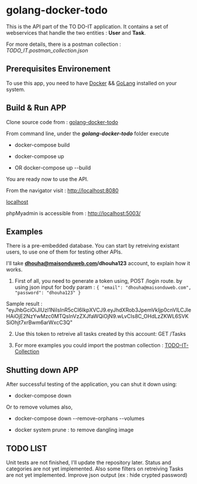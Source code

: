 # golang-docker-todo

This is the API part of the TO DO-IT application.
It contains a set of webservices that handle the two entities : **User** and **Task**.

For more details, there is a postman collection : _TODO_IT.postman_collection.json_

## Prerequisites Environement

To use this app, you need to have
    [Docker](https://docs.docker.com/get-docker/)
    &&
    [GoLang](https://go.dev/doc/install)
installed on your system.

## Build & Run APP

Clone source code from : [golang-docker-todo](https://github.com/dhouhaR/golang-docker-todo.git)

From command line, under the _**golang-docker-todo**_ folder execute

* docker-compose build
* docker-compose up

* OR docker-compose up --build

You are ready now to use the API.

From the navigator visit  : <http://localhost:8080>

[localhost](localhost_8080.png)

phpMyadmin is accessible from : <http://localhost:5003/>

## Examples

There is a pre-embedded database.
You can start by retreiving existant users, to use one of them for testing other APIs.

I'll take **dhouha@maisonduweb.com/dhouha123** account, to explain how it works.

1. First of all, you need to generate a token using, POST /login route.
by using json input for body param :
``{
    "email": "dhouha@maisonduweb.com",
    "password": "dhouha123"
}``

Sample result : "eyJhbGciOiJIUzI1NiIsInR5cCI6IkpXVCJ9.eyJhdXRob3JpemVkIjp0cnVlLCJleHAiOjE2NzYwMzc0MTQsInVzZXJfaWQiOjN9.wLvCIs8C_OHdLzZKWL6SVKSiOhjt7xrBwm6arWxcC3Q"

2. Use this token to retreive all tasks created by this account:
GET /Tasks

3. For more examples you could import the postman collection : [TODO-IT-Collection](TODO-IT.postman_collection.json)

## Shutting down APP

After successful testing of the application, you can shut it down using:

* docker-compose down

Or to remove volumes also,

* docker-compose down --remove-orphans --volumes

* docker system prune : to remove dangling image

## TODO LIST

Unit tests are not finished, I'll update the repository later.
Status and categories are not yet implemented.
Also some filters on retreiving Tasks are not yet implemented.
Improve json output (ex : hide crypted password)
